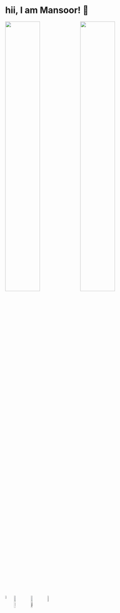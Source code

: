 # hii, I am Mansoor! 👋
<img align="left" width="47%" src="https://github-readme-stats.vercel.app/api?username=conspirici&show_icons=true&theme=radical"/>
<img align="left" width="47%" src="https://github-readme-stats.vercel.app/api/top-langs/?username=conspirici&layout=compact"/>
 <image align="left" width="5%"  alt="C" src="https://img.shields.io/badge/c-%2300599C.svg?style=for-the-badge&logo=c&logoColor=white"/>
  <image align="left" width="10%" alt="solidity" src="https://img.shields.io/badge/Solidity-%23363636.svg?style=for-the-badge&logo=solidity&logoColor=white"/>
   <image align="left" width="10%"  alt="javascript" src="https://img.shields.io/badge/javascript-%23323330.svg?style=for-the-badge&logo=javascript&logoColor=%23F7DF1E"/>
    <image align="left" width="7%"  alt="html 5" src="https://img.shields.io/badge/html5-%23E34F26.svg?style=for-the-badge&logo=html5&logoColor=white"/>
     <image align="left" width="1o%" alt="css4" src="https://img.shields.io/badge/css3-%231572B6.svg?style=for-the-badge&logo=css3&logoColor=white"/>
